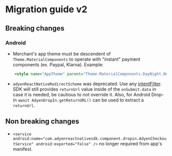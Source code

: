 # Migration guide v2

## Breaking changes

### Android

* Merchant's app theme must be descendent of `Theme.MaterialComponents` to operate with "instant" payment components (ex. Paypal, Klarna). Example:
```xml
    <style name="AppTheme" parent="Theme.MaterialComponents.DayNight.NoActionBar"> 
```
* `adyenReactNativeRedirectScheme` was deprecated. Use any [intentFilter](https://developer.android.com/guide/components/intents-filters). SDK will still provides `returnUrl` value inside of the `onSubmit.data` in case it is needed, be cautious to not override it. Also, for Android Drop-in `await AdyenDropIn.getReturnURL()` can be used to extract a `returnUrl`.

## Non breaking changes

* `<service android:name="com.adyenreactnativesdk.component.dropin.AdyenCheckoutService" android:exported="false" />` no longer required from app's manifest.
